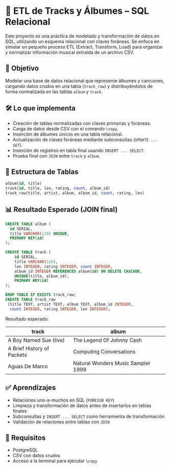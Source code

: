 # 🎵 ETL de Tracks y Álbumes – SQL Relacional

Este proyecto es una práctica de modelado y transformación de datos en SQL, utilizando un esquema relacional con claves foráneas. Se enfoca en simular un pequeño proceso ETL (Extract, Transform, Load) para organizar y normalizar información musical extraída de un archivo CSV.

## 📌 Objetivo

Modelar una base de datos relacional que represente álbumes y canciones, cargando datos crudos en una tabla (`track_raw`) y distribuyéndolos de forma normalizada en las tablas `album` y `track`.

## 🛠️ Lo que implementa

- Creación de tablas normalizadas con claves primarias y foráneas.
- Carga de datos desde CSV con el comando `\copy`.
- Inserción de álbumes únicos en una tabla relacional.
- Actualización de claves foráneas mediante subconsultas (`UPDATE ... SET`).
- Inserción de registros en tabla final usando `INSERT ... SELECT`.
- Prueba final con `JOIN` entre `track` y `album`.

## 📂 Estructura de Tablas

```sql
album(id, title)
track(id, title, len, rating, count, album_id)
track_raw(title, artist, album, album_id, count, rating, len)
```

## 📊 Resultado Esperado (JOIN final)

```sql
CREATE TABLE album (
  id SERIAL,
  title VARCHAR(128) UNIQUE,
  PRIMARY KEY(id)
);

CREATE TABLE track (
    id SERIAL,
    title VARCHAR(128),
    len INTEGER, rating INTEGER, count INTEGER,
    album_id INTEGER REFERENCES album(id) ON DELETE CASCADE,
    UNIQUE(title, album_id),
    PRIMARY KEY(id)
);

DROP TABLE IF EXISTS track_raw;
CREATE TABLE track_raw
 (title TEXT, artist TEXT, album TEXT, album_id INTEGER,
  count INTEGER, rating INTEGER, len INTEGER);
```

Resultado esperado:

| track                     | album                               |
|--------------------------|-------------------------------------|
| A Boy Named Sue (live)   | The Legend Of Johnny Cash           |
| A Brief History of Packets | Computing Conversations           |
| Aguas De Marco           | Natural Wonders Music Sampler 1999 |

## ✅ Aprendizajes

- Relaciones uno-a-muchos en SQL (`FOREIGN KEY`)
- Limpieza y transformación de datos antes de insertarlos en tablas finales
- Subconsultas y `INSERT ... SELECT` como herramienta de transformación
- Validación de relaciones entre tablas con `JOIN`

## 📎 Requisitos

- PostgreSQL
- CSV con datos crudos
- Acceso a la terminal para ejecutar `\copy`
